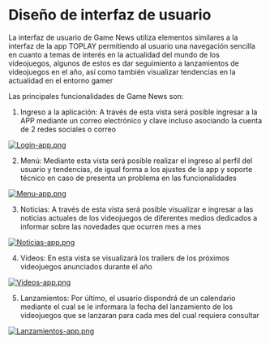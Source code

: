 #  Diseño de interfaz de usuario

La interfaz de usuario de Game News utiliza elementos similares a la interfaz de la app TOPLAY permitiendo al usuario una navegación sencilla en cuanto a temas de interés en la actualidad  del mundo de los videojuegos, algunos de estos es dar seguimiento a lanzamientos de videojuegos en el año, así como también visualizar tendencias en la actualidad en el entorno gamer

Las principales funcionalidades de Game News son:

1)	Ingreso a la aplicación: A través de esta vista será posible ingresar a la APP mediante un correo electrónico y clave incluso asociando la cuenta de 2 redes sociales o correo  

 [![Login-app.png](https://i.postimg.cc/hvH7bYcM/Login-app.png)](https://postimg.cc/8fm5TtFr)
 
2)	Menú: Mediante esta vista será posible realizar el ingreso al perfil del usuario y tendencias, de igual forma a los ajustes de la app y soporte técnico en caso de presenta un problema en las funcionalidades

 [![Menu-app.png](https://i.postimg.cc/RFptqFYk/Menu-app.png)](https://postimg.cc/8JWc01N4)
 
3)	Noticias: A través de esta vista será posible visualizar e ingresar a las noticias actuales de los videojuegos de diferentes medios dedicados a informar sobre las novedades que ocurren mes a mes 

 [![Noticias-app.png](https://i.postimg.cc/x8qKPHHj/Noticias-app.png)](https://postimg.cc/WqLFNdXx)
 
4) Videos: En esta vista se visualizará los trailers de los próximos videojuegos anunciados durante el año

 [![Videos-app.png](https://i.postimg.cc/Wzsyp5QW/Videos-app.png)](https://postimg.cc/njw20GVB)
 
5)	Lanzamientos: Por último, el usuario dispondrá de un calendario mediante el cual se le informara la fecha del lanzamiento de los videojuegos que se lanzaran para cada mes del cual requiera consultar

 [![Lanzamientos-app.png](https://i.postimg.cc/mg9yqQnt/Lanzamientos-app.png)](https://postimg.cc/0z8SKJPs)
 
 
 

 

 
 
 


